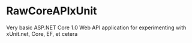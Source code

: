 # RawCoreAPIxUnit
Very basic ASP.NET Core 1.0 Web API application for experimenting with xUnit.net, Core, EF, et cetera
